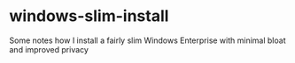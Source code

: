 # windows-slim-install
Some notes how I install a fairly slim Windows Enterprise with minimal bloat and improved privacy
